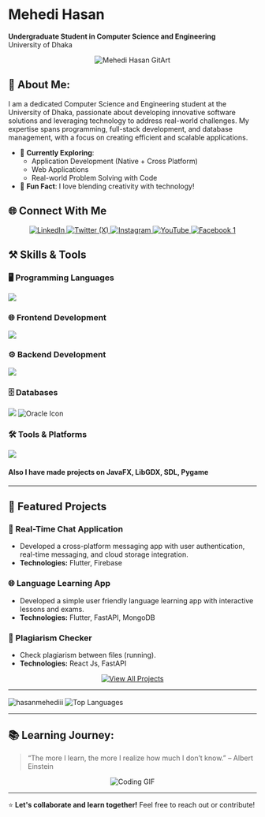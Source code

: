 # Mehedi Hasan

**Undergraduate Student in Computer Science and Engineering**  
University of Dhaka


<div align="center">
  <img src="gitartwork.svg" alt="Mehedi Hasan GitArt" />
</div>


## 🌱 About Me:

I am a dedicated Computer Science and Engineering student at the University of Dhaka, passionate about developing innovative software solutions and leveraging technology to address real-world challenges. My expertise spans programming, full-stack development, and database management, with a focus on creating efficient and scalable applications.

- 🔭 **Currently Exploring**:
  - Application Development (Native + Cross Platform)
  - Web Applications
  - Real-world Problem Solving with Code
- 🌟 **Fun Fact**: I love blending creativity with technology!


## 🌐 Connect With Me

<p align="center">
  <a href="https://www.linkedin.com/in/mehedi-hasan-146a77307/" target="_blank">
    <img src="https://img.shields.io/badge/LinkedIn-0077B5?style=for-the-badge&logo=linkedin&logoColor=white" alt="LinkedIn" />
  </a>
  <a href="https://x.com/MehediHasa47803" target="_blank">
    <img src="https://img.shields.io/badge/Twitter(X)-000000?style=for-the-badge&logo=x&logoColor=white" alt="Twitter (X)" />
  </a>
  <a href="https://instagram.com/meh._.edii" target="_blank">
    <img src="https://img.shields.io/badge/Instagram-E4405F?style=for-the-badge&logo=instagram&logoColor=white" alt="Instagram" />
  </a>
  <a href="https://www.youtube.com/@MHmeHeDi_22" target="_blank">
    <img src="https://img.shields.io/badge/YouTube-FF0000?style=for-the-badge&logo=youtube&logoColor=white" alt="YouTube" />
  </a>
  <a href="https://www.facebook.com/profile.php?id=100066649462473" target="_blank">
    <img src="https://img.shields.io/badge/Facebook-1877F2?style=for-the-badge&logo=facebook&logoColor=white" alt="Facebook 1" />
  </a>
</p>


## ⚒️ Skills & Tools

### 🖥️ Programming Languages
<p>
  <img src="https://skillicons.dev/icons?i=c,cpp,java,python,dart,kotlin,js" />
</p>

### 🌐 Frontend Development
<p>
  <img src="https://skillicons.dev/icons?i=html,css,tailwind,react,flutter" />
</p>

### ⚙️ Backend Development
<p>
  <img src="https://skillicons.dev/icons?i=fastapi,nodejs,django" />
</p>

### 🗄️ Databases
<p>
  <img src="https://skillicons.dev/icons?i=mongodb,mysql,postgres" />
  <img src="https://img.icons8.com/color/48/000000/oracle-logo.png" alt="Oracle Icon" />
</p>

### 🛠️ Tools & Platforms
<p>
  <img src="https://skillicons.dev/icons?i=linux,firebase,git,github,postman" />
</p>

#### Also I have made projects on JavaFX, LibGDX, SDL, Pygame

---

## 🚀 Featured Projects

### 💬 Real-Time Chat Application
- Developed a cross-platform messaging app with user authentication, real-time messaging, and cloud storage integration.
- **Technologies:** Flutter, Firebase

### 🌐 Language Learning App
- Developed a simple user friendly language learning app with interactive lessons and exams.
- **Technologies:** Flutter, FastAPI, MongoDB

### 📄 Plagiarism Checker
- Check plagiarism between files (running).
- **Technologies:** React Js, FastAPI

<p align="center">
  <a href="https://github.com/hasanmehediii?tab=repositories">
    <img src="https://img.shields.io/badge/View%20All%20Projects-212121?style=for-the-badge&logo=github&logoColor=white" alt="View All Projects" />
  </a>
</p>

---

<p>
  <img align="center" src="https://github-readme-stats.vercel.app/api?username=hasanmehediii&show_icons=true&locale=en&theme=dark" alt="hasanmehediii" />
  <img align="center" src="https://github-readme-stats.vercel.app/api/top-langs/?username=hasanmehediii&layout=compact&locale=en&theme=dark" alt="Top Languages" />
</p>

---

## 📚 Learning Journey:

> “The more I learn, the more I realize how much I don’t know.” – Albert Einstein  

<div align="center">
    <img src="https://media1.giphy.com/media/v1.Y2lkPTc5MGI3NjExeTc3bHZlNzR1aXZzYW9vcHBzZjlwN3V1anN6bDZtYml5ejRqc21veCZlcD12MV9naWZzX3NlYXJjaCZjdD1n/RbDKaczqWovIugyJmW/200.webp" alt="Coding GIF" />
</div>

---

⭐ **Let's collaborate and learn together!** Feel free to reach out or contribute!
